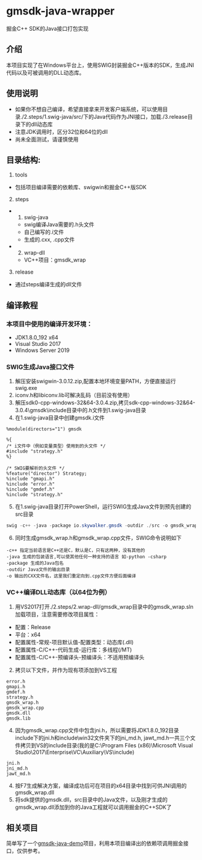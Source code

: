 # gmsdk-java-wrapper
掘金C++ SDK的Java接口打包实现

## 介绍
本项目实现了在Windows平台上，使用SWIG封装掘金C++版本的SDK，生成JNI代码以及可被调用的DLL动态库。

## 使用说明
- 如果你不想自己编译，希望直接拿来开发客户端系统，可以使用目录./2.steps/1.swig-java/src/下的Java代码作为JNI接口，加载./3.release目录下的dll动态库
- 注意JDK调用时，区分32位和64位的dll
- 尚未全面测试，请谨慎使用

## 目录结构:
1. tools
- 包括项目编译需要的依赖库、swigwin和掘金C++版SDK
2. steps
- 1. swig-java
    - swig编译Java需要的.h头文件
    - 自己编写的.i文件
    - 生成的.cxx, .cpp文件
- 2. wrap-dll
    - VC++项目：gmsdk_wrap 
3. release
- 通过steps编译生成的dll文件

## 编译教程
### 本项目中使用的编译开发环境：
- JDK1.8.0_192 x64
- Visual Studio 2017
- Windows Server 2019
### SWIG生成Java接口文件
1. 解压安装swigwin-3.0.12.zip,配置本地环境变量PATH，方便直接运行swig.exe
2. iconv.h和libiconv.lib可解决乱码（目前没有使用）
3. 解压sdk0-cpp-windows-32&64-3.0.4.zip,拷贝sdk-cpp-windows-32&64-3.0.4\gmsdk\include目录中的.h文件到1.swig-java目录
4. 在1.swig-java目录中创建gmsdk.i文件
```
%module(directors="1") gmsdk
 
%{
/* i文件中（例如变量类型）使用到的头文件 */
#include "strategy.h"
%}

/* SWIG要解析的头文件 */
%feature("director") Strategy;
%include "gmapi.h"
%include "error.h"
%include "gmdef.h"
%include "strategy.h"

```
5. 在1.swig-java目录打开PowerShell，运行SWIG生成Java文件到预先创建的src目录
```PowerShell
swig -c++ -java -package io.skywalker.gmsdk -outdir ./src -o gmsdk_wrap.cpp gmsdk.i
```
6. 同时生成gmsdk_wrap.h和gmsdk_wrap.cpp文件，SWIG命令说明如下
```
-c++ 指定当前语言是C++还是C，默认是C，只有这两种，没有其他的
-java 生成的包装语言,可以使其他任何一种支持的语言 如-python -csharp
-package 生成的Java包名
-outdir Java文件的输出目录
-o 输出的CXX文件名，这里我们重定向到.cpp文件方便后面编译
```
### VC++编译DLL动态库（以64位为例）
1. 用VS2017打开./2.steps/2.wrap-dll/gmsdk_wrap目录中的gmsdk_wrap.sln加载项目，注意需要修改项目属性：
- 配置：Release
- 平台：x64
- 配置属性-常规-项目默认值-配置类型：动态库(.dll)
- 配置属性-C/C++-代码生成-运行库：多线程(/MT)
- 配置属性-C/C++-预编译头-预编译头：不适用预编译头
2. 拷贝以下文件，并作为现有项添加到VS工程
```
error.h
gmapi.h
gmdef.h
strategy.h
gmsdk_wrap.h
gmsdk_wrap.cpp
gmsdk.dll
gmsdk.lib
```
4. 因为gmsdk_wrap.cpp文件中包含jni.h，所以需要将JDK1.8.0_192目录include下的jni.h和include\win32文件夹下的jni_md.h, jawt_md.h一共三个文件拷贝到VS的include目录(我的是C:\Program Files (x86)\Microsoft Visual Studio\2017\Enterprise\VC\Auxiliary\VS\include)
```
jni.h
jni_md.h
jawt_md.h
```
4. 按F7生成解决方案，编译成功后可在项目的x64目录中找到可供JNI调用的gmsdk_wrap.dll
5. 将sdk提供的gmsdk.dll，src目录中的Java文件，以及刚才生成的gmsdk_wrap.dll添加到你的Java工程就可以调用掘金的C++SDK了

## 相关项目
简单写了一个[gmsdk-java-demo](https://github.com/harryzzp/gmsdk-java-demo)项目，利用本项目编译出的依赖项调用掘金接口，仅供参考。
